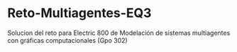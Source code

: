 # Reto-Multiagentes-EQ3
Solucion del reto para Electric 800 de Modelación de sistemas multiagentes con gráficas computacionales (Gpo 302)
